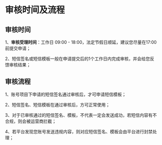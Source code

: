 # 审核时间及流程



## 审核时间

1、**审核受理时间**：工作日 09:00 - 18:00，法定节假日顺延，建议您尽量在17:00前提交申请；

2、短信签名或短信模板一般在申请提交后的1个工作日内完成审核，并会给您反馈审核结果；



## 审核流程

1、账号项目下申请的短信签名通过审核后，才可申请短信模板；

2、短信签名、短信模板在通过审核后，方可正常使用；

3、对于已审核通过的短信签名、模板，不代表一定会发送成功，若短信内容有不合规，则会被运营商拦截；

4、若平台发现您账号发送违规内容，则对应短信签名、模板会由平台进行封禁处理；